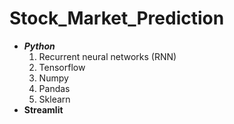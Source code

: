 # Stock_Market_Prediction
- ***Python***
  1. Recurrent neural networks (RNN)
  2. Tensorflow
  3. Numpy
  4. Pandas
  5. Sklearn
- **Streamlit**
